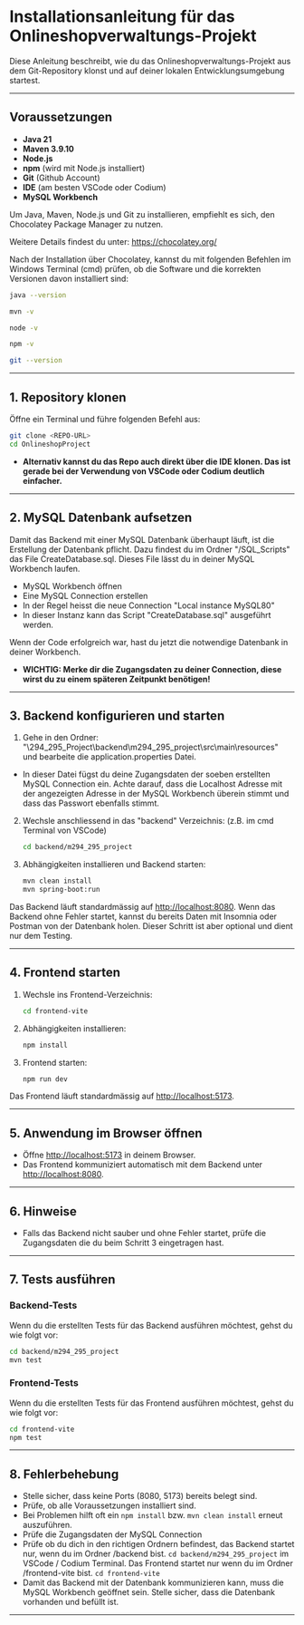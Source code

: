 # Installationsanleitung für das Onlineshopverwaltungs-Projekt
 
Diese Anleitung beschreibt, wie du das Onlineshopverwaltungs-Projekt aus dem Git-Repository klonst und auf deiner lokalen Entwicklungsumgebung startest.
 
---
 
## Voraussetzungen
 
- **Java 21**
- **Maven 3.9.10**
- **Node.js**
- **npm** (wird mit Node.js installiert)
- **Git** (Github Account)
- **IDE** (am besten VSCode oder Codium)
- **MySQL Workbench**
 
Um Java, Maven, Node.js und Git zu installieren, empfiehlt es sich, den Chocolatey Package Manager zu nutzen.
 
Weitere Details findest du unter: https://chocolatey.org/
 
Nach der Installation über Chocolatey, kannst du mit folgenden Befehlen im Windows Terminal (cmd) prüfen, ob die Software und die korrekten Versionen davon installiert sind:
 
```bash
java --version
```
```bash
mvn -v
```
```bash
node -v
```
```bash
npm -v
```
```bash
git --version
```
 
---
 
## 1. Repository klonen
 
Öffne ein Terminal und führe folgenden Befehl aus:
 
```bash
git clone <REPO-URL>
cd OnlineshopProject
```
- **Alternativ kannst du das Repo auch direkt über die IDE klonen. Das ist gerade bei der Verwendung von VSCode oder Codium deutlich einfacher.**
 
---
 
## 2. MySQL Datenbank aufsetzen
 
Damit das Backend mit einer MySQL Datenbank überhaupt läuft, ist die Erstellung der Datenbank pflicht. Dazu findest du im Ordner "/SQL_Scripts" das File CreateDatabase.sql. Dieses File lässt du in deiner MySQL Workbench laufen.
 
- MySQL Workbench öffnen
- Eine MySQL Connection erstellen
- In der Regel heisst die neue Connection "Local instance MySQL80"
- In dieser Instanz kann das Script "CreateDatabase.sql" ausgeführt werden.
 
Wenn der Code erfolgreich war, hast du jetzt die notwendige Datenbank in deiner Workbench.
 
- **WICHTIG: Merke dir die Zugangsdaten zu deiner Connection, diese wirst du zu einem späteren Zeitpunkt benötigen!**
 
---
 
## 3. Backend konfigurieren und starten
 
1. Gehe in den Ordner:
"\294_295_Project\backend\m294_295_project\src\main\resources" und bearbeite die application.properties Datei.
 
- In dieser Datei fügst du deine Zugangsdaten der soeben erstellten MySQL Connection ein. Achte darauf, dass die Localhost Adresse mit der angezeigten Adresse in der MySQL Workbench überein stimmt und dass das Passwort ebenfalls stimmt.
 
2. Wechsle anschliessend in das "backend" Verzeichnis: (z.B. im cmd Terminal von VSCode)
 
   ```bash
   cd backend/m294_295_project
   ```
 
2. Abhängigkeiten installieren und Backend starten:
 
   ```bash
   mvn clean install
   mvn spring-boot:run
   ```
 
Das Backend läuft standardmässig auf [http://localhost:8080](http://localhost:8080). Wenn das Backend ohne Fehler startet, kannst du bereits Daten mit Insomnia oder Postman von der Datenbank holen. Dieser Schritt ist aber optional und dient nur dem Testing.
 
---
 
## 4. Frontend starten
 
1. Wechsle ins Frontend-Verzeichnis:
 
   ```bash
   cd frontend-vite
   ```
 
2. Abhängigkeiten installieren:
 
   ```bash
   npm install
   ```
 
3. Frontend starten:
   ```bash
   npm run dev
   ```
 
Das Frontend läuft standardmässig auf [http://localhost:5173](http://localhost:5173).
 
---
 
## 5. Anwendung im Browser öffnen
 
- Öffne [http://localhost:5173](http://localhost:5173) in deinem Browser.
- Das Frontend kommuniziert automatisch mit dem Backend unter [http://localhost:8080](http://localhost:8080).
 
---
 
## 6. Hinweise
 
- Falls das Backend nicht sauber und ohne Fehler startet, prüfe die Zugangsdaten die du beim Schritt 3 eingetragen hast.
---
 
## 7. Tests ausführen
 
### Backend-Tests
 
Wenn du die erstellten Tests für das Backend ausführen möchtest, gehst du wie folgt vor:
 
```bash
cd backend/m294_295_project
mvn test
```
 
### Frontend-Tests
 
Wenn du die erstellten Tests für das Frontend ausführen möchtest, gehst du wie folgt vor:
 
```bash
cd frontend-vite
npm test
```
 
---
 
## 8. Fehlerbehebung
 
- Stelle sicher, dass keine Ports (8080, 5173) bereits belegt sind.
- Prüfe, ob alle Voraussetzungen installiert sind.
- Bei Problemen hilft oft ein `npm install` bzw. `mvn clean install` erneut auszuführen.
- Prüfe die Zugangsdaten der MySQL Connection
- Prüfe ob du dich in den richtigen Ordnern befindest, das Backend startet nur, wenn du im Ordner /backend bist. `cd backend/m294_295_project` im VSCode / Codium Terminal. Das Frontend startet nur wenn du im Ordner /frontend-vite bist. `cd frontend-vite`
- Damit das Backend mit der Datenbank kommunizieren kann, muss die MySQL Workbench geöffnet sein. Stelle sicher, dass die Datenbank vorhanden und befüllt ist.
---
 